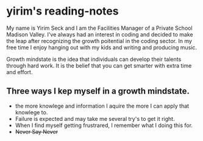# yirim's reading-notes
My name is Yirim Seck and I am the Facilities Manager of a Private School Madison Valley.  I've always had an interest in coding and decided to make the leap after recognizing the growth poitential in the coding sector.  In my free time I enjoy hanging out with my kids and writing and producing music. 

Growth mindstate is the idea that individuals can develop their talents through hard work. It is the belief that you can get smarter with extra time and effort.
## Three ways I kep myself in a growth mindstate.
  * the more knowlege and information I aquire the more I can apply that knowlege to.
  * Failure is expected and may take me several try's to get it right.
  * When I find myself getting frustrared, I remember what I doing this for.
  * ~~Never Say Never~~
